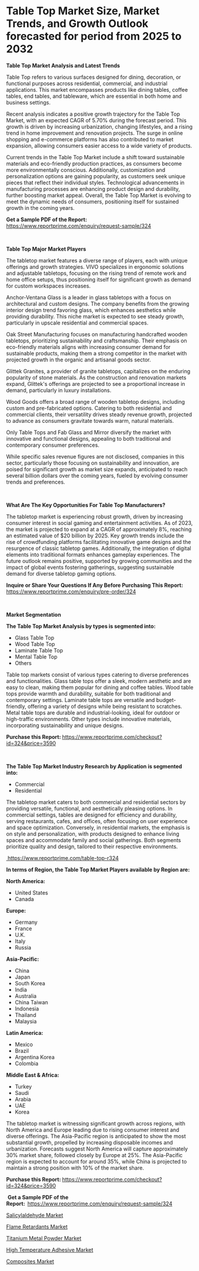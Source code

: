 <p><h1>Table Top Market Size, Market Trends, and Growth Outlook forecasted for period from 2025 to 2032</h1></p><p><strong>Table Top Market Analysis and Latest Trends</strong></p>
<p><p>Table Top refers to various surfaces designed for dining, decoration, or functional purposes across residential, commercial, and industrial applications. This market encompasses products like dining tables, coffee tables, end tables, and tableware, which are essential in both home and business settings. </p><p>Recent analysis indicates a positive growth trajectory for the Table Top Market, with an expected CAGR of 5.70% during the forecast period. This growth is driven by increasing urbanization, changing lifestyles, and a rising trend in home improvement and renovation projects. The surge in online shopping and e-commerce platforms has also contributed to market expansion, allowing consumers easier access to a wide variety of products.</p><p>Current trends in the Table Top Market include a shift toward sustainable materials and eco-friendly production practices, as consumers become more environmentally conscious. Additionally, customization and personalization options are gaining popularity, as customers seek unique pieces that reflect their individual styles. Technological advancements in manufacturing processes are enhancing product design and durability, further boosting market appeal. Overall, the Table Top Market is evolving to meet the dynamic needs of consumers, positioning itself for sustained growth in the coming years.</p></p>
<p><strong>Get a Sample PDF of the Report:&nbsp;</strong> <a href="https://www.reportprime.com/enquiry/request-sample/324?utm_campaign=1106&utm_medium=2&utm_source=Github&utm_content=ia&utm_term=18032025&utm_id=table-top">https://www.reportprime.com/enquiry/request-sample/324</a></p>
<p>&nbsp;</p>
<p><strong>Table Top Major Market Players</strong></p>
<p><p>The tabletop market features a diverse range of players, each with unique offerings and growth strategies. VIVO specializes in ergonomic solutions and adjustable tabletops, focusing on the rising trend of remote work and home office setups, thus positioning itself for significant growth as demand for custom workspaces increases.</p><p>Anchor-Ventana Glass is a leader in glass tabletops with a focus on architectural and custom designs. The company benefits from the growing interior design trend favoring glass, which enhances aesthetics while providing durability. This niche market is expected to see steady growth, particularly in upscale residential and commercial spaces.</p><p>Oak Street Manufacturing focuses on manufacturing handcrafted wooden tabletops, prioritizing sustainability and craftsmanship. Their emphasis on eco-friendly materials aligns with increasing consumer demand for sustainable products, making them a strong competitor in the market with projected growth in the organic and artisanal goods sector.</p><p>Glittek Granites, a provider of granite tabletops, capitalizes on the enduring popularity of stone materials. As the construction and renovation markets expand, Glittek's offerings are projected to see a proportional increase in demand, particularly in luxury installations.</p><p>Wood Goods offers a broad range of wooden tabletop designs, including custom and pre-fabricated options. Catering to both residential and commercial clients, their versatility drives steady revenue growth, projected to advance as consumers gravitate towards warm, natural materials.</p><p>Only Table Tops and Fab Glass and Mirror diversify the market with innovative and functional designs, appealing to both traditional and contemporary consumer preferences.</p><p>While specific sales revenue figures are not disclosed, companies in this sector, particularly those focusing on sustainability and innovation, are poised for significant growth as market size expands, anticipated to reach several billion dollars over the coming years, fueled by evolving consumer trends and preferences.</p></p>
<p>&nbsp;</p>
<p><strong>What Are The Key Opportunities For Table Top Manufacturers?</strong></p>
<p><p>The tabletop market is experiencing robust growth, driven by increasing consumer interest in social gaming and entertainment activities. As of 2023, the market is projected to expand at a CAGR of approximately 8%, reaching an estimated value of $20 billion by 2025. Key growth trends include the rise of crowdfunding platforms facilitating innovative game designs and the resurgence of classic tabletop games. Additionally, the integration of digital elements into traditional formats enhances gameplay experiences. The future outlook remains positive, supported by growing communities and the impact of global events fostering gatherings, suggesting sustainable demand for diverse tabletop gaming options.</p></p>
<p><strong>Inquire or Share Your Questions If Any Before Purchasing This Report:</strong> <a href="https://www.reportprime.com/enquiry/pre-order/324?utm_campaign=1106&utm_medium=2&utm_source=Github&utm_content=ia&utm_term=18032025&utm_id=table-top">https://www.reportprime.com/enquiry/pre-order/324</a></p>
<p>&nbsp;</p>
<p><strong>Market Segmentation</strong></p>
<p><strong>The Table Top Market Analysis by types is segmented into:</strong></p>
<p><ul><li>Glass Table Top</li><li>Wood Table Top</li><li>Laminate Table Top</li><li>Mental Table Top</li><li>Others</li></ul></p>
<p><p>Table top markets consist of various types catering to diverse preferences and functionalities. Glass table tops offer a sleek, modern aesthetic and are easy to clean, making them popular for dining and coffee tables. Wood table tops provide warmth and durability, suitable for both traditional and contemporary settings. Laminate table tops are versatile and budget-friendly, offering a variety of designs while being resistant to scratches. Metal table tops are durable and industrial-looking, ideal for outdoor or high-traffic environments. Other types include innovative materials, incorporating sustainability and unique designs.</p></p>
<p><strong>Purchase this Report:&nbsp;</strong><a href="https://www.reportprime.com/checkout?id=324&price=3590&utm_campaign=1106&utm_medium=2&utm_source=Github&utm_content=ia&utm_term=18032025&utm_id=table-top">https://www.reportprime.com/checkout?id=324&price=3590</a></p>
<p>&nbsp;</p>
<p><strong>The Table Top Market Industry Research by Application is segmented into:</strong></p>
<p><ul><li>Commercial</li><li>Residential</li></ul></p>
<p><p>The tabletop market caters to both commercial and residential sectors by providing versatile, functional, and aesthetically pleasing options. In commercial settings, tables are designed for efficiency and durability, serving restaurants, cafes, and offices, often focusing on user experience and space optimization. Conversely, in residential markets, the emphasis is on style and personalization, with products designed to enhance living spaces and accommodate family and social gatherings. Both segments prioritize quality and design, tailored to their respective environments.</p></p>
<p><a href="https://www.reportprime.com/table-top-r324?utm_campaign=1106&utm_medium=2&utm_source=Github&utm_content=ia&utm_term=18032025&utm_id=table-top">&nbsp;https://www.reportprime.com/table-top-r324</a></p>
<p><strong>In terms of Region, the Table Top Market Players available by Region are:</strong></p>
<p>
    <p> <strong> North America: </strong>
        <ul>
            <li>United States</li>
            <li>Canada</li>
        </ul>
        </p> 
    <p> <strong> Europe: </strong>
        <ul>
            <li>Germany</li>
            <li>France</li>
            <li>U.K.</li>
            <li>Italy</li>
            <li>Russia</li>
        </ul>
        </p> 
    <p> <strong> Asia-Pacific: </strong>
        <ul>
            <li>China</li>
            <li>Japan</li>
            <li>South Korea</li>
            <li>India</li>
            <li>Australia</li>
            <li>China Taiwan</li>
            <li>Indonesia</li>
            <li>Thailand</li>
            <li>Malaysia</li>
        </ul>
        </p> 
    <p> <strong> Latin America: </strong>
        <ul>
            <li>Mexico</li>
            <li>Brazil</li>
            <li>Argentina Korea</li>
            <li>Colombia</li>
        </ul>
        </p> 
    <p> <strong> Middle East & Africa: </strong>
        <ul>
            <li>Turkey</li>
            <li>Saudi</li>
            <li>Arabia</li>
            <li>UAE</li>
            <li>Korea</li>
        </ul>
    </p>
    </p>
<p><p>The tabletop market is witnessing significant growth across regions, with North America and Europe leading due to rising consumer interest and diverse offerings. The Asia-Pacific region is anticipated to show the most substantial growth, propelled by increasing disposable incomes and urbanization. Forecasts suggest North America will capture approximately 30% market share, followed closely by Europe at 25%. The Asia-Pacific region is expected to account for around 35%, while China is projected to maintain a strong position with 10% of the market share.</p></p>
<p><strong>Purchase this Report: </strong><a href="https://www.reportprime.com/checkout?id=324&price=3590&utm_campaign=1106&utm_medium=2&utm_source=Github&utm_content=ia&utm_term=18032025&utm_id=table-top">https://www.reportprime.com/checkout?id=324&price=3590</a></p>
<p>&nbsp;<strong>Get a Sample PDF of the Report:&nbsp;&nbsp;</strong><a href="https://www.reportprime.com/enquiry/request-sample/324?utm_campaign=1106&utm_medium=2&utm_source=Github&utm_content=ia&utm_term=18032025&utm_id=table-top">https://www.reportprime.com/enquiry/request-sample/324</a></p>
<p><strong></strong></p>
<p><p><a href="https://github.com/dringmurza6r/Market-Research-Report-List-1/blob/main/salicylaldehyde-market.md?utm_campaign=1106&utm_medium=2&utm_source=Github&utm_content=ia&utm_term=18032025&utm_id=table-top">Salicylaldehyde Market</a></p><p><a href="https://github.com/godekkutero4/Market-Research-Report-List-1/blob/main/flame-retardants-market.md?utm_campaign=1106&utm_medium=2&utm_source=Github&utm_content=ia&utm_term=18032025&utm_id=table-top">Flame Retardants Market</a></p><p><a href="https://github.com/abdhsheila7/Market-Research-Report-List-1/blob/main/titanium-metal-powder-market.md?utm_campaign=1106&utm_medium=2&utm_source=Github&utm_content=ia&utm_term=18032025&utm_id=table-top">Titanium Metal Powder Market</a></p><p><a href="https://github.com/gasikcalbos8/Market-Research-Report-List-1/blob/main/high-temperature-adhesive-market.md?utm_campaign=1106&utm_medium=2&utm_source=Github&utm_content=ia&utm_term=18032025&utm_id=table-top">High Temperature Adhesive Market</a></p><p><a href="https://github.com/rumaskdallys2/Market-Research-Report-List-1/blob/main/composites-market.md?utm_campaign=1106&utm_medium=2&utm_source=Github&utm_content=ia&utm_term=18032025&utm_id=table-top">Composites Market</a></p></p>